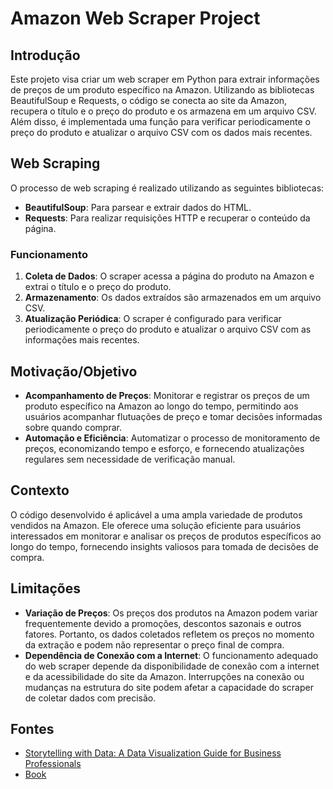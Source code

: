 # Amazon Web Scraper Project

## Introdução

Este projeto visa criar um web scraper em Python para extrair informações de preços de um produto específico na Amazon. Utilizando as bibliotecas BeautifulSoup e Requests, o código se conecta ao site da Amazon, recupera o título e o preço do produto e os armazena em um arquivo CSV. Além disso, é implementada uma função para verificar periodicamente o preço do produto e atualizar o arquivo CSV com os dados mais recentes.

## Web Scraping

O processo de web scraping é realizado utilizando as seguintes bibliotecas:

- **BeautifulSoup**: Para parsear e extrair dados do HTML.
- **Requests**: Para realizar requisições HTTP e recuperar o conteúdo da página.

### Funcionamento

1. **Coleta de Dados**: O scraper acessa a página do produto na Amazon e extrai o título e o preço do produto.
2. **Armazenamento**: Os dados extraídos são armazenados em um arquivo CSV.
3. **Atualização Periódica**: O scraper é configurado para verificar periodicamente o preço do produto e atualizar o arquivo CSV com as informações mais recentes.

## Motivação/Objetivo

- **Acompanhamento de Preços**: Monitorar e registrar os preços de um produto específico na Amazon ao longo do tempo, permitindo aos usuários acompanhar flutuações de preço e tomar decisões informadas sobre quando comprar.
- **Automação e Eficiência**: Automatizar o processo de monitoramento de preços, economizando tempo e esforço, e fornecendo atualizações regulares sem necessidade de verificação manual.

## Contexto

O código desenvolvido é aplicável a uma ampla variedade de produtos vendidos na Amazon. Ele oferece uma solução eficiente para usuários interessados em monitorar e analisar os preços de produtos específicos ao longo do tempo, fornecendo insights valiosos para tomada de decisões de compra.

## Limitações

- **Variação de Preços**: Os preços dos produtos na Amazon podem variar frequentemente devido a promoções, descontos sazonais e outros fatores. Portanto, os dados coletados refletem os preços no momento da extração e podem não representar o preço final de compra.
- **Dependência de Conexão com a Internet**: O funcionamento adequado do web scraper depende da disponibilidade de conexão com a internet e da acessibilidade do site da Amazon. Interrupções na conexão ou mudanças na estrutura do site podem afetar a capacidade do scraper de coletar dados com precisão.

## Fontes

- [Storytelling with Data: A Data Visualization Guide for Business Professionals](link)
- [Book](link)

